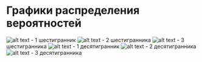 # Графики распределения вероятностей
![alt text](https://cdn.discordapp.com/attachments/1056855218828103722/1056953315050651659/image.png) - 1 шестигранник
![alt text](https://media.discordapp.net/attachments/1056855218828103722/1056953371082362910/image.png) - 2 шестигранника
![alt text](https://cdn.discordapp.com/attachments/1056855218828103722/1056953400148893706/image.png) - 3 шестигранника
![alt text](https://cdn.discordapp.com/attachments/1056855218828103722/1056953432226926670/image.png) - 1 десятигранник
![alt text](https://cdn.discordapp.com/attachments/1056855218828103722/1056953462719529021/image.png) - 2 десятигранника 
![alt text](https://cdn.discordapp.com/attachments/1056855218828103722/1056953488011186316/image.png) - 3 десятигранника
